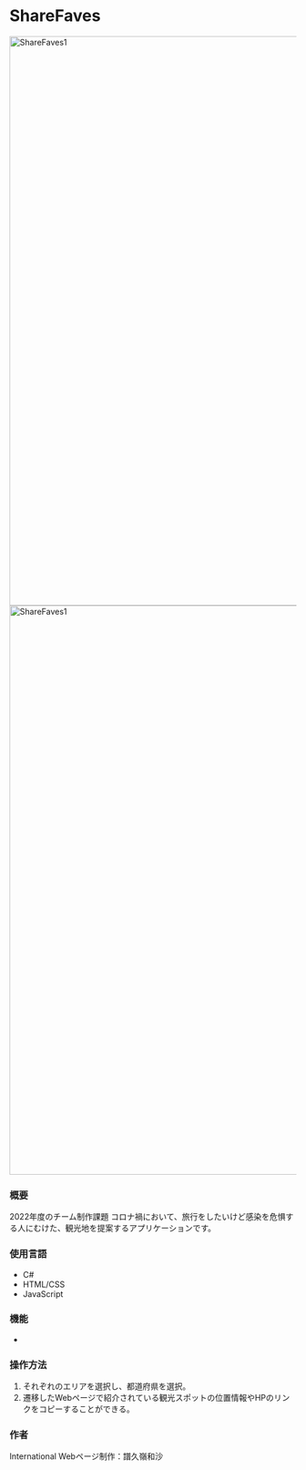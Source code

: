 # ShareFaves

<img width="1000" alt="ShareFaves1" src="https://github.com/KAZ02/Portfolio/assets/119021231/a9860cdd-458f-4112-bde9-61dd08d308b1"> 

<img width="1000" alt="ShareFaves1" src="https://github.com/KAZ02/Portfolio/assets/119021231/af58b4d1-a63a-4d71-a5bf-edcdcd54cfac">

### 概要
2022年度のチーム制作課題
コロナ禍において、旅行をしたいけど感染を危惧する人にむけた、観光地を提案するアプリケーションです。

### 使用言語
- C#
- HTML/CSS
- JavaScript

### 機能
- 

### 操作方法
1. それぞれのエリアを選択し、都道府県を選択。
2. 遷移したWebページで紹介されている観光スポットの位置情報やHPのリンクをコピーすることができる。 

### 作者
International
Webページ制作：譜久嶺和沙
